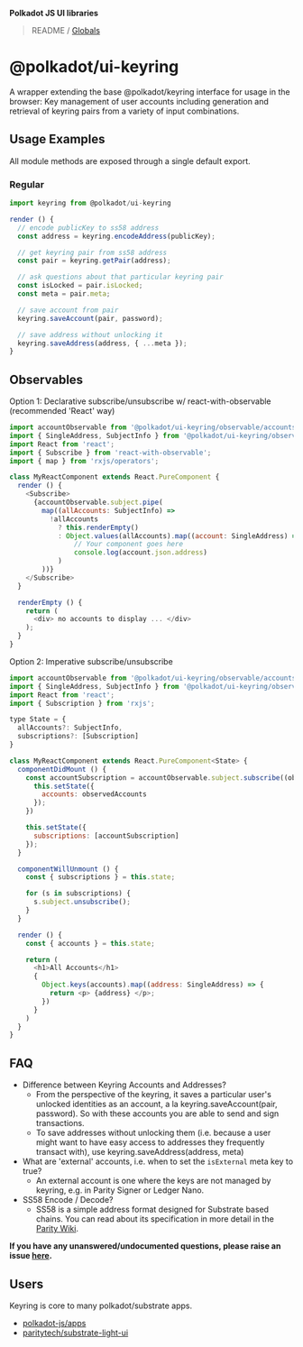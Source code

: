 **Polkadot JS UI libraries**

> README / [Globals](globals.md)

# @polkadot/ui-keyring

A wrapper extending the base @polkadot/keyring interface for usage in the browser:
Key management of user accounts including generation and retrieval of keyring pairs from a variety of input combinations.

## Usage Examples

All module methods are exposed through a single default export.

### Regular

```js
import keyring from @polkadot/ui-keyring

render () {
  // encode publicKey to ss58 address
  const address = keyring.encodeAddress(publicKey);

  // get keyring pair from ss58 address
  const pair = keyring.getPair(address);

  // ask questions about that particular keyring pair
  const isLocked = pair.isLocked;
  const meta = pair.meta;

  // save account from pair
  keyring.saveAccount(pair, password);

  // save address without unlocking it
  keyring.saveAddress(address, { ...meta });
}
```

## Observables

Option 1: Declarative subscribe/unsubscribe w/ react-with-observable (recommended 'React' way)

```js
import accountObservable from '@polkadot/ui-keyring/observable/accounts';
import { SingleAddress, SubjectInfo } from '@polkadot/ui-keyring/observable/types';
import React from 'react';
import { Subscribe } from 'react-with-observable';
import { map } from 'rxjs/operators';

class MyReactComponent extends React.PureComponent {
  render () {
    <Subscribe>
      {accountObservable.subject.pipe(
        map((allAccounts: SubjectInfo) =>
          !allAccounts
            ? this.renderEmpty()
            : Object.values(allAccounts).map((account: SingleAddress) =>
                // Your component goes here
                console.log(account.json.address)
            )
        ))}
    </Subscribe>
  }

  renderEmpty () {
    return (
      <div> no accounts to display ... </div>
    );
  }
}

```

Option 2: Imperative subscribe/unsubscribe

```js
import accountObservable from '@polkadot/ui-keyring/observable/accounts';
import { SingleAddress, SubjectInfo } from '@polkadot/ui-keyring/observable/types';
import React from 'react';
import { Subscription } from 'rxjs';

type State = {
  allAccounts?: SubjectInfo,
  subscriptions?: [Subscription]
}

class MyReactComponent extends React.PureComponent<State> {
  componentDidMount () {
    const accountSubscription = accountObservable.subject.subscribe((observedAccounts) => {
      this.setState({
        accounts: observedAccounts
      });
    })

    this.setState({
      subscriptions: [accountSubscription]
    });
  }

  componentWillUnmount () {
    const { subscriptions } = this.state;

    for (s in subscriptions) {
      s.subject.unsubscribe();
    }
  }

  render () {
    const { accounts } = this.state;

    return (
      <h1>All Accounts</h1>
      {
        Object.keys(accounts).map((address: SingleAddress) => {
          return <p> {address} </p>;
        })
      }
    )
  }
}
```

## FAQ

- Difference between Keyring Accounts and Addresses?
  - From the perspective of the keyring, it saves a particular user's unlocked identities as an account, a la keyring.saveAccount(pair, password). So with these accounts you are able to send and sign transactions.
  - To save addresses without unlocking them (i.e. because a user might want to have easy access to addresses they frequently transact with), use keyring.saveAddress(address, meta)
- What are 'external' accounts, i.e. when to set the `isExternal` meta key to true?
  - An external account is one where the keys are not managed by keyring, e.g. in Parity Signer or Ledger Nano.
- SS58 Encode / Decode?
  -  SS58 is a simple address format designed for Substrate based chains. You can read about its specification in more detail in the [Parity Wiki](https://wiki.parity.io/External-Address-Format-(SS58)).

**If you have any unanswered/undocumented questions, please raise an issue [here](https://github.com/polkadot-js/ui/issues).**

## Users

Keyring is core to many polkadot/substrate apps.

* [polkadot-js/apps](https://github.com/polkadot-js/apps)
* [paritytech/substrate-light-ui](https://github.com/paritytech/substrate-light-ui)

